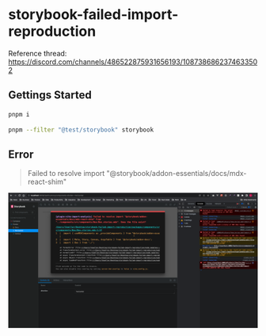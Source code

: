 # storybook-failed-import-reproduction

Reference thread: https://discord.com/channels/486522875931656193/1087386862374633502

## Gettings Started

```bash
pnpm i
```

```bash
pnpm --filter "@test/storybook" storybook
```

## Error

> Failed to resolve import "@storybook/addon-essentials/docs/mdx-react-shim"

![Failed to resolve import "@storybook/addon-essentials/docs/mdx-react-shim" Screenshot](./error-screenshot.png)
